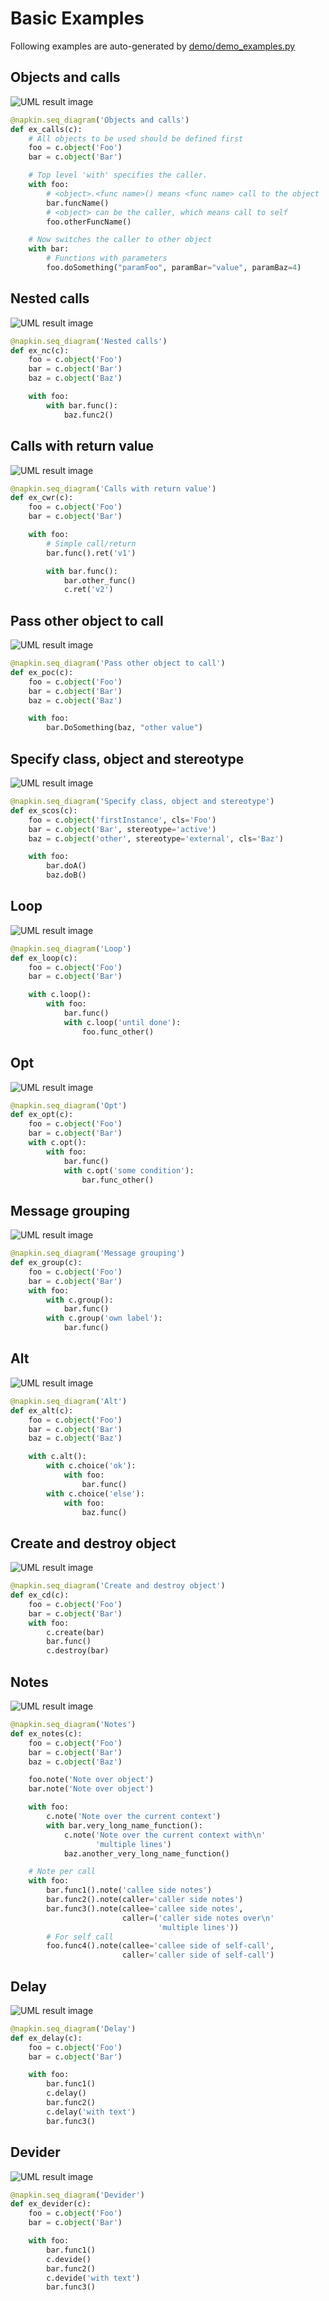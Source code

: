 # Basic Examples
Following examples are auto-generated by
[demo/demo_examples.py](demo/demo_examples.py)

## Objects and calls
![UML result image](images/Objects%20and%20calls.png)
```python
@napkin.seq_diagram('Objects and calls')
def ex_calls(c):
    # All objects to be used should be defined first
    foo = c.object('Foo')
    bar = c.object('Bar')

    # Top level 'with' specifies the caller.
    with foo:
        # <object>.<func name>() means <func name> call to the object
        bar.funcName()
        # <object> can be the caller, which means call to self
        foo.otherFuncName()

    # Now switches the caller to other object
    with bar:
        # Functions with parameters
        foo.doSomething("paramFoo", paramBar="value", paramBaz=4)

```
## Nested calls
![UML result image](images/Nested%20calls.png)
```python
@napkin.seq_diagram('Nested calls')
def ex_nc(c):
    foo = c.object('Foo')
    bar = c.object('Bar')
    baz = c.object('Baz')

    with foo:
        with bar.func():
            baz.func2()

```
## Calls with return value
![UML result image](images/Calls%20with%20return%20value.png)
```python
@napkin.seq_diagram('Calls with return value')
def ex_cwr(c):
    foo = c.object('Foo')
    bar = c.object('Bar')

    with foo:
        # Simple call/return
        bar.func().ret('v1')

        with bar.func():
            bar.other_func()
            c.ret('v2')

```
## Pass other object to call
![UML result image](images/Pass%20other%20object%20to%20call.png)
```python
@napkin.seq_diagram('Pass other object to call')
def ex_poc(c):
    foo = c.object('Foo')
    bar = c.object('Bar')
    baz = c.object('Baz')

    with foo:
        bar.DoSomething(baz, "other value")

```
## Specify class, object and stereotype
![UML result image](images/Specify%20class,%20object%20and%20stereotype.png)
```python
@napkin.seq_diagram('Specify class, object and stereotype')
def ex_scos(c):
    foo = c.object('firstInstance', cls='Foo')
    bar = c.object('Bar', stereotype='active')
    baz = c.object('other', stereotype='external', cls='Baz')

    with foo:
        bar.doA()
        baz.doB()

```
## Loop
![UML result image](images/Loop.png)
```python
@napkin.seq_diagram('Loop')
def ex_loop(c):
    foo = c.object('Foo')
    bar = c.object('Bar')

    with c.loop():
        with foo:
            bar.func()
            with c.loop('until done'):
                foo.func_other()

```
## Opt
![UML result image](images/Opt.png)
```python
@napkin.seq_diagram('Opt')
def ex_opt(c):
    foo = c.object('Foo')
    bar = c.object('Bar')
    with c.opt():
        with foo:
            bar.func()
            with c.opt('some condition'):
                bar.func_other()

```
## Message grouping
![UML result image](images/Message%20grouping.png)
```python
@napkin.seq_diagram('Message grouping')
def ex_group(c):
    foo = c.object('Foo')
    bar = c.object('Bar')
    with foo:
        with c.group():
            bar.func()
        with c.group('own label'):
            bar.func()

```
## Alt
![UML result image](images/Alt.png)
```python
@napkin.seq_diagram('Alt')
def ex_alt(c):
    foo = c.object('Foo')
    bar = c.object('Bar')
    baz = c.object('Baz')

    with c.alt():
        with c.choice('ok'):
            with foo:
                bar.func()
        with c.choice('else'):
            with foo:
                baz.func()

```
## Create and destroy object
![UML result image](images/Create%20and%20destroy%20object.png)
```python
@napkin.seq_diagram('Create and destroy object')
def ex_cd(c):
    foo = c.object('Foo')
    bar = c.object('Bar')
    with foo:
        c.create(bar)
        bar.func()
        c.destroy(bar)

```
## Notes
![UML result image](images/Notes.png)
```python
@napkin.seq_diagram('Notes')
def ex_notes(c):
    foo = c.object('Foo')
    bar = c.object('Bar')
    baz = c.object('Baz')

    foo.note('Note over object')
    bar.note('Note over object')

    with foo:
        c.note('Note over the current context')
        with bar.very_long_name_function():
            c.note('Note over the current context with\n'
                   'multiple lines')
            baz.another_very_long_name_function()

    # Note per call
    with foo:
        bar.func1().note('callee side notes')
        bar.func2().note(caller='caller side notes')
        bar.func3().note(callee='callee side notes',
                         caller=('caller side notes over\n'
                                 'multiple lines'))
        # For self call
        foo.func4().note(callee='callee side of self-call',
                         caller='caller side of self-call')

```
## Delay
![UML result image](images/Delay.png)
```python
@napkin.seq_diagram('Delay')
def ex_delay(c):
    foo = c.object('Foo')
    bar = c.object('Bar')

    with foo:
        bar.func1()
        c.delay()
        bar.func2()
        c.delay('with text')
        bar.func3()

```
## Devider
![UML result image](images/Devider.png)
```python
@napkin.seq_diagram('Devider')
def ex_devider(c):
    foo = c.object('Foo')
    bar = c.object('Bar')

    with foo:
        bar.func1()
        c.devide()
        bar.func2()
        c.devide('with text')
        bar.func3()

```
